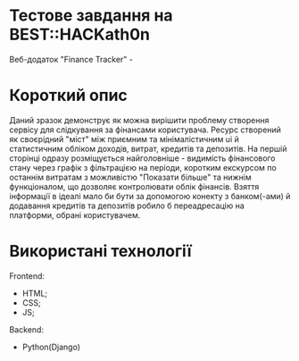 # Тестове завдання на BEST::HACKath0n
Веб-додаток "Finance Tracker" - 
# Короткий опис 
Даний зразок демонструє як можна вирішити проблему створення сервісу для слідкування за фінансами користувача. Ресурс створений як своєрідний "міст" між приємним та мінімалістичним ui й статистичним обліком доходів, витрат, кредитів та депозитів. На першій сторінці одразу розміщується найголовніше - видимість фінансового стану через графік з фільтрацією на періоди, коротким екскурсом по останнім витратам з можливістю "Показати більше" та нижнім функціоналом, що дозволяє контролювати облік фінансів. Взяття інформації в ідеалі мало би бути за допомогою конекту з банком(-ами) й додавання кредитів та депозитів робило б переадресацію на платформи, обрані користувачем.
# Використані технології

Frontend:
- HTML;
- CSS;
- JS;

Backend:
- Python(Django)

